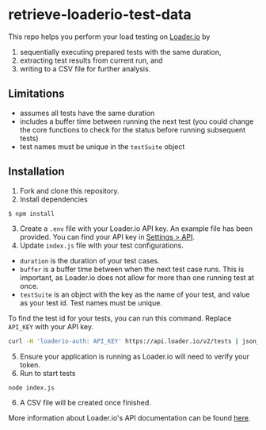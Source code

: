 # retrieve-loaderio-test-data

This repo helps you perform your load testing on [Loader.io](https://loader.io/) by
1. sequentially executing prepared tests with the same duration,
2. extracting test results from current run, and
3. writing to a CSV file for further analysis.


## Limitations
- assumes all tests have the same duration
- includes a buffer time between running the next test (you could change the core functions to check for the status before running subsequent tests)
- test names must be unique in the `testSuite` object

## Installation
1. Fork and clone this repository.
2. Install dependencies
```bash
$ npm install
```
3. Create a `.env` file with your Loader.io API key. An example file has been provided. You can find your API key in [Settings > API](https://loader.io/settings).
4. Update `index.js` file with your test configurations.
- `duration` is the duration of your test cases.
- `buffer` is a buffer time between when the next test case runs. This is important, as Loader.io does not allow for more than one running test at once.
- `testSuite` is an object with the key as the name of your test, and value as your test id. Test names must be unique.

To find the test id for your tests, you can run this command. Replace `API_KEY` with your API key. 
```bash
curl -H 'loaderio-auth: API_KEY' https://api.loader.io/v2/tests | json_pp
```

5. Ensure your application is running as Loader.io will need to verify your token.
6. Run to start tests
```
node index.js
```
6. A CSV file will be created once finished.

More information about Loader.io's API documentation can be found [here](https://docs.loader.io/).
